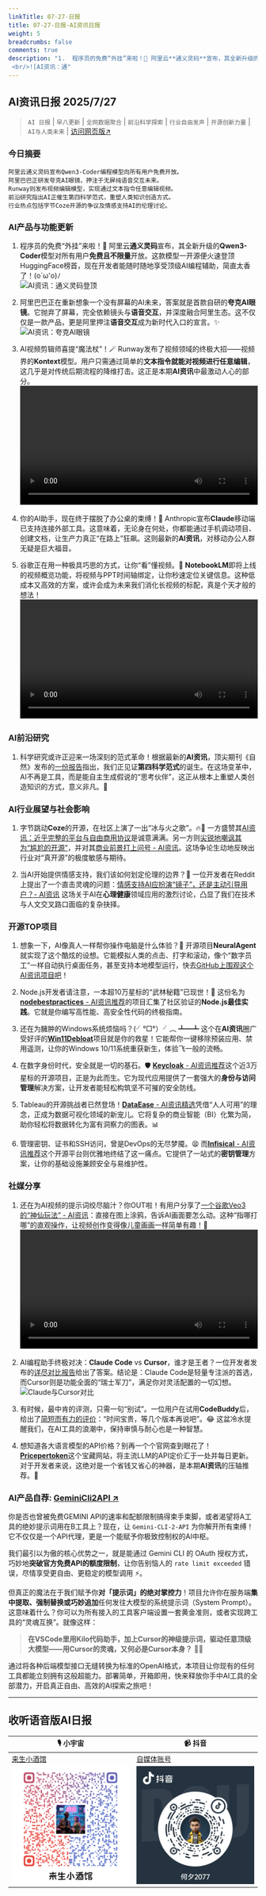 ```yaml
---
linkTitle: 07-27-日报
title: 07-27-日报-AI资讯日报
weight: 5
breadcrumbs: false
comments: true
description: "1.  程序员的免费“外挂”来啦！🚀 阿里云**通义灵码**宣布，其全新升级的**Qwen3-Coder**模型对所有用户**免费且不限量**开放。这款模型一开源便火速登顶HuggingFace榜首，现在开发者能随时随地享受顶级AI编程辅助，简直太香了！(o´ω'o)ﾉ
 <br/>![AI资讯：通"
---
```


## AI资讯日报 2025/7/27

>  `AI 日报` | `早八更新` | `全网数据聚合` | `前沿科学探索` | `行业自由发声` | `开源创新力量` | `AI与人类未来` | [访问网页版↗️](https://ai.hubtoday.app/)



### **今日摘要**

```
阿里云通义灵码宣布Qwen3-Coder编程模型向所有用户免费开放。
阿里巴巴正研发夸克AI眼镜，押注于无屏纯语音交互未来。
Runway则发布视频编辑模型，实现通过文本指令任意编辑视频。
前沿研究指出AI正催生第四科学范式，重塑人类知识创造方式。
行业热点包括字节Coze开源的争议及情感支持AI的伦理讨论。
```

### AI产品与功能更新

1.  程序员的免费“外挂”来啦！🚀 阿里云**通义灵码**宣布，其全新升级的**Qwen3-Coder**模型对所有用户**免费且不限量**开放。这款模型一开源便火速登顶HuggingFace榜首，现在开发者能随时随地享受顶级AI编程辅助，简直太香了！(o´ω'o)ﾉ
<br/>![AI资讯：通义灵码登顶](https://raw.githubusercontent.com/justlovemaki/imagehub/refs/heads/main/images/2025/07/news_01k13pz8nfeatrpkfk5sarn4q5.avif)<br/>

2.  阿里巴巴正在重新想象一个没有屏幕的AI未来，答案就是首款自研的**夸克AI眼镜**。它抛弃了屏幕，完全依赖镜头与**语音交互**，并深度融合阿里生态。这不仅仅是一款产品，更是阿里押注**语音交互**成为新时代入口的宣言。✨
<br/>![AI资讯：夸克AI眼镜](https://raw.githubusercontent.com/justlovemaki/imagehub/refs/heads/main/images/2025/07/news_01k13pzc7yeamveerk9t900yna.avif)<br/>

3.  AI视频剪辑师喜提“魔法杖”！🪄 Runway发布了视频领域的终极大招——视频界的**Kontext**模型。用户只需通过简单的**文本指令就能对视频进行任意编辑**，这几乎是对传统后期流程的降维打击。这正是本期**AI资讯**中最激动人心的部分。
<br/><video src="https://raw.githubusercontent.com/justlovemaki/imagehub/refs/heads/main/images/2025/07/news_01k13q1enkefgrf527cx16sphe.mp4" controls="controls" width="100%"></video>

4.  你的AI助手，现在终于摆脱了办公桌的束缚！💼 Anthropic宣布**Claude**移动端已支持连接外部工具。这意味着，无论身在何处，你都能通过手机调动项目、创建文档，让生产力真正“在路上”狂飙。这则最新的**AI资讯**，对移动办公人群无疑是巨大福音。

5.  谷歌正在用一种极具巧思的方式，让你“看”懂视频。🤔 **NotebookLM**即将上线的视频概览功能，将视频与PPT时间轴绑定，让你秒速定位关键信息。这种低成本又高效的方案，或许会成为未来我们消化长视频的标配，真是个天才般的想法！
<br/><video src="https://raw.githubusercontent.com/justlovemaki/imagehub/refs/heads/main/images/2025/07/news_01k13q263qf7f99n7nhnfsk5zp.mp4" controls="controls" width="100%"></video>

### AI前沿研究

1.  科学研究或许正迎来一场深刻的范式革命！根据最新的**AI资讯**，顶尖期刊《自然》发布的[一份报告](https://www.nature.com/articles/d42473-025-00161-3)指出，我们正见证**第四科学范式**的诞生。在这场变革中，AI不再是工具，而是能自主生成假说的“思考伙伴”，这正从根本上重塑人类创造知识的方式，意义非凡。🤯

### AI行业展望与社会影响

1.  字节跳动**Coze**的开源，在社区上演了一出“冰与火之歌”。🔥🧊 一方盛赞其[AI资讯：近乎完整的平台与自由商用协议](https://x.com/dotey/status/1948964537605967966)是诚意满满。另一方则[尖锐地嘲讽其为“尴尬的开源”](https://x.com/lyson_ober/status/1948865681857904729)，并对其[商业前景打上问号 - AI资讯](https://x.com/Gorden_Sun/status/1949016701976412249)。这场争论生动地反映出行业对“真开源”的极度敏感与期待。

2.  当AI开始提供情感支持，我们该如何划定伦理的边界？🤔 一位开发者在Reddit上提出了一个直击灵魂的问题：[情感支持AI应扮演“镜子”，还是主动引导用户？- AI资讯](https://www.reddit.com/r/artificial/comments/1m9e713/should_ai_ever_give_mental_health_advice/) 这场关于AI在**心理健康**领域应用的激烈讨论，凸显了我们在技术与人文交叉路口面临的复杂抉择。

### 开源TOP项目

1.  想象一下，AI像真人一样帮你操作电脑是什么体验？🤖 开源项目**NeuralAgent**就实现了这个酷炫的设想。它能模拟人类的点击、打字和滚动，像个“数字员工”一样自动执行桌面任务，甚至支持本地模型运行，快去[GitHub上围观这个AI资讯项目吧](https://github.com/withneural/neuralagent)！

2.  Node.js开发者请注意，一本超10万星标的“武林秘籍”已现世！📖 这份名为[**nodebestpractices** - AI资讯推荐](https://github.com/goldbergyoni/nodebestpractices)的项目汇集了社区验证的**Node.js最佳实践**。它就是你编写高性能、高安全性代码的终极指南。

3.  还在为臃肿的Windows系统烦恼吗？(╯°□°）╯︵ ┻━┻ 这个在**AI资讯**圈广受好评的[**Win11Debloat**](https://github.com/Raphire/Win11Debloat)项目就是你的救星！它能帮你一键移除预装应用、禁用遥测，让你的Windows 10/11系统重获新生，体验飞一般的流畅。

4.  在数字身份时代，安全就是一切的基石。🛡️ [**Keycloak** - AI资讯推荐](https://github.com/keycloak/keycloak)这个近3万星标的开源项目，正是为此而生。它为现代应用提供了一套强大的**身份与访问管理**解决方案，让开发者能轻松构筑坚不可摧的安全防线。

5.  Tableau的开源挑战者已然登场！[**DataEase** - AI资讯精选](https://github.com/dataease/dataease)凭借“人人可用”的理念，正成为数据可视化领域的新宠儿。它将复杂的商业智能（BI）化繁为简，助你轻松将数据转化为富有洞察力的图表。📊

6.  管理密钥、证书和SSH访问，曾是DevOps的无尽梦魇。😫 而[**Infisical** - AI资讯推荐](https://github.com/Infisical/infisical)这个开源平台则优雅地终结了这一痛点。它提供了一站式的**密钥管理**方案，让你的基础设施兼顾安全与易维护性。

### 社媒分享

1.  还在为AI视频的提示词绞尽脑汁？你OUT啦！有用户分享了[一个谷歌Veo3的“神仙玩法” - AI资讯](https://x.com/op7418/status/1949035551547633879)：直接在图上涂鸦，告诉AI画面要怎么动。这种“指哪打哪”的直观操作，让视频创作变得像儿童画画一样简单有趣！🎨
<br/><video src="https://raw.githubusercontent.com/justlovemaki/imagehub/refs/heads/main/images/2025/07/news_01k13q29r9fcktx69qxtk0p2m4.mp4" controls="controls" width="100%"></video>

2.  AI编程助手终极对决：**Claude Code** vs **Cursor**，谁才是王者？一位开发者发布的[详尽对比报告](https://x.com/shao__meng/status/1948907821313261950)给出了答案。结论是：Claude Code是轻量专注派的首选，而Cursor则是功能全面的“瑞士军刀”，满足你对灵活配置的一切幻想。
<br/>![Claude与Cursor对比](https://raw.githubusercontent.com/justlovemaki/imagehub/refs/heads/main/images/2025/07/news_01k13q2dx1f1ft31vgt8tp7z1s.avif)<br/>

3.  有时候，最中肯的评测，只需一句“别试”。一位用户在试用**CodeBuddy**后，给出了[简短而有力的评价](https://x.com/wwwgoubuli/status/1949072169616433603)：“时间宝贵，等几个版本再说吧”。😂 这盆冷水提醒我们，在AI工具的浪潮中，保持审慎与耐心也是一种智慧。

4.  想知道各大语言模型的API价格？别再一个个官网查到眼花了！[**Pricepertoken**](https://readhacker.news/s/6ysfb)这个宝藏网站，将主流LLM的API定价汇于一处并每日更新。对于开发者来说，这绝对是一个省钱又省心的神器，是本期**AI资讯**的压轴推荐。🤑


### **AI产品自荐: [GeminiCli2API ↗️](https://github.com/justlovemaki/Gemini-CLI-2-API)**

你是否也曾被免费GEMINI API的速率和配额限制搞得束手束脚，或者渴望将A工具的绝妙提示词用在B工具上？现在，让 `Gemini-CLI-2-API` 为你解开所有束缚！它不仅仅是一个API代理，更是一个能赋予你极致控制权的AI中枢。

我们最引以为傲的核心优势之一，就是能通过 Gemini CLI 的 OAuth 授权方式，巧妙地**突破官方免费API的额度限制**，让你告别恼人的 `rate limit exceeded` 错误，尽情享受更自由、更稳定的模型调用 ⚡️。

但真正的魔法在于我们赋予你**对「提示词」的绝对掌控力**！项目允许你在服务端**集中提取、强制替换或巧妙追加**任何发往大模型的系统提示词（System Prompt）。这意味着什么？你可以为所有接入的工具客户端设置一套黄金准则，或者实现跨工具的“灵魂互换”。就像这样：

> **在VSCode里用Kilo代码助手，加上Cursor的神级提示词，驱动任意顶级大模型——用Cursor的灵魂，又何必是Cursor本身？** 🧠✨

通过将各种后端模型接口无缝转换为标准的OpenAI格式，本项目让你现有的任何工具都能立刻拥有这般超能力。部署简单，开箱即用，快来释放你手中AI工具的全部潜力，开启真正自由、高效的AI探索之旅吧！


---

## **收听语音版AI日报**

| 🎙️ **小宇宙** | 📹 **抖音** |
| --- | --- |
| [来生小酒馆](https://www.xiaoyuzhoufm.com/podcast/683c62b7c1ca9cf575a5030e)  |   [自媒体账号](https://www.douyin.com/user/MS4wLjABAAAAwpwqPQlu38sO38VyWgw9ZjDEnN4bMR5j8x111UxpseHR9DpB6-CveI5KRXOWuFwG)| 
| ![小酒馆](https://raw.githubusercontent.com/justlovemaki/imagehub/refs/heads/main/logo/f959f7984e9163fc50d3941d79a7f262.md.png) | ![情报站](https://raw.githubusercontent.com/justlovemaki/imagehub/refs/heads/main/logo/7fc30805eeb831e1e2baa3a240683ca3.md.png) |

    

